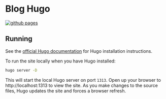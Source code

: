 # Blog Hugo

[![github pages](https://github.com/androchentw/blog/actions/workflows/gh-pages.yml/badge.svg)](https://github.com/androchentw/blog/actions/workflows/gh-pages.yml)

## Running

See the [official Hugo documentation](https://gohugo.io/getting-started/installing/) for Hugo installation instructions.

To run the site locally when you have Hugo installed:

```sh
hugo server -D
```

This will start the local Hugo server on port `1313`. Open up your browser to http://localhost:1313 to view the site. As you make changes to the source files, Hugo updates the site and forces a browser refresh.
